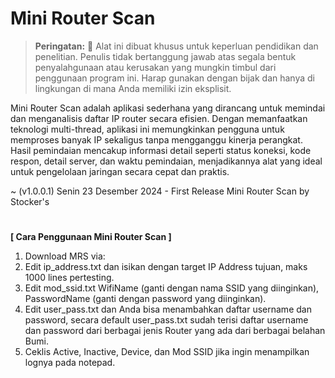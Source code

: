 # Mini Router Scan

> **Peringatan:** :red_circle: Alat ini dibuat khusus untuk keperluan pendidikan dan penelitian. Penulis tidak bertanggung jawab atas segala bentuk penyalahgunaan atau kerusakan yang mungkin timbul dari penggunaan program ini. Harap gunakan dengan bijak dan hanya di lingkungan di mana Anda memiliki izin eksplisit.

Mini Router Scan adalah aplikasi sederhana yang dirancang untuk memindai dan menganalisis daftar IP router secara efisien. Dengan memanfaatkan teknologi multi-thread, aplikasi ini memungkinkan pengguna untuk memproses banyak IP sekaligus tanpa mengganggu kinerja perangkat. Hasil pemindaian mencakup informasi detail seperti status koneksi, kode respon, detail server, dan waktu pemindaian, menjadikannya alat yang ideal untuk pengelolaan jaringan secara cepat dan praktis.

~ (v1.0.0.1) Senin 23 Desember 2024 - First Release Mini Router Scan by Stocker's

#
<b>[ Cara Penggunaan Mini Router Scan ]</b>

1. Download MRS via:
2. Edit ip_address.txt dan isikan dengan target IP Address tujuan, maks 1000 lines pertesting.
3. Edit mod_ssid.txt WifiName (ganti dengan nama SSID yang diinginkan), PasswordName (ganti dengan password yang diinginkan).
4. Edit user_pass.txt dan Anda bisa menambahkan daftar username dan password, secara default user_pass.txt sudah terisi daftar username dan password dari berbagai jenis Router yang ada dari berbagai belahan Bumi.
5. Ceklis Active, Inactive, Device, dan Mod SSID jika ingin menampilkan lognya pada notepad.
